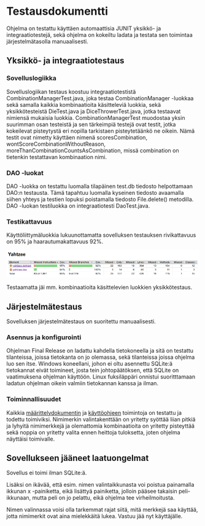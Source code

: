 <h1>Testausdokumentti</h1>

Ohjelma on testattu käyttäen automaattisia JUNIT yksikkö- ja integraatiotestejä, sekä ohjelma on kokeiltu ladata ja
testata sen toimintaa järjestelmätasolla manuaalisesti.

<h2>Yksikkö- ja integraatiotestaus</h2>

<h3>Sovelluslogiikka</h3>
Sovelluslogiikan testaus koostuu integraatiotestistä CombinationManagerTest.java, joka testaa CombinationManager 
-luokkaa sekä samalla kaikkia kombinaatioita käsitteleviä luokkia, sekä yksikkötesteistä DieTest.java ja 
DiceThrowerTest.java, jotka testaavat nimiensä mukaisia luokkia. CombinationManagerTest muodostaa yksin suurimman
osan testeistä ja sen tärkeimpiä testejä ovat testit, jotka kokeilevat pisteytystä eri nopilla tarkistaen
pisteytetäänkö ne oikein. Nämä testit ovat nimetty käyttäen nimenä scoresCombination, 
wontScoreCombinationWithoutReason, moreThanCombinationCountsAsCombination, missä combination on tietenkin testattavan
kombinaation nimi.

<h3>DAO -luokat</h3>
DAO -luokka on testattu luomalla tilapäinen test.db tiedosto helpottamaan DAO:n testausta. Tämä tapahtuu luomalla
kyseinen tiedosto avaamalla siihen yhteys ja testien lopuksi poistamalla tiedosto File.delete() metodilla. DAO 
-luokan testiluokka on integraatiotesti DaoTest.java.

<h3>Testikattavuus</h3>
Käyttöliittymäluokkia lukuunottamatta sovelluksen testauksen rivikattavuus on 95% ja haarautumakattavuus 92%.

![GitHub Logo](jacoco.png)

Testaamatta jäi mm. kombinaatioita käsittelevien luokkien yksikkötestaus.

<h2>Järjestelmätestaus</h2>

Sovelluksen järjestelmätestaus on suoritettu manuaalisesti.

<h3>Asennus ja konfigurointi</h3>

Ohjelman Final Release on ladattu kahdella tietokoneella ja sitä on testattu tilanteissa, joissa tietokanta on
jo olemassa, sekä tilanteissa joissa ohjelma luo sen itse. Windows koneellani, johon ei oltu asennettu SQLite:ä
tietokannat eivät toimineet, josta tein johtopäätöksen, että SQLite on vaatimuksena ohjelman käyttöön. Linux
fuksiläppäri onnistui suoritttamaan ladatun ohjelman oikein valmiin tietokannan kanssa ja ilman.

<h3>Toiminnallisuudet</h3>

Kaikkia 
[määrittelydokumentin](https://github.com/rpulkka/otm-harjoitustyo/blob/master/dokumentaatio/vaatimusmaarittely.md)
ja [käyttöohjeen](https://github.com/rpulkka/otm-harjoitustyo/blob/master/dokumentaatio/kayttoohje.md) toimintoja 
on testattu ja todettu toimiviksi. Nimimerkin valintakenttään on yritetty syöttää liian pitkiä ja lyhyitä 
nimimerkkejä ja olemattomia kombinaatioita on yritetty pisteyttää sekä noppia on yritetty valita ennen heittoja
tuloksetta, joten ohjelma näyttäisi toimivalle.

<h2>Sovellukseen jääneet laatuongelmat</h2>

Sovellus ei toimi ilman SQLite:ä.

Lisäksi on ikävää, että esim. nimen valintaikkunasta voi poistua painamalla ikkunan x -painiketta, eikä lisättyä
painiketta, jolloin pääsee takaisin peli-ikkunaan, mutta peli on jo pelattu, eikä ohjelma tee virheilmoitusta.

Nimen valinnassa voisi olla tarkemmat rajat siitä, mitä merkkejä saa käyttää, jotta nimimerkit ovat aina
mielekkäitä lukea. Vastuu jää nyt käyttäjälle.

